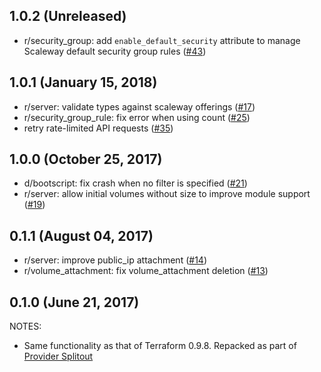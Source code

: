 ## 1.0.2 (Unreleased)

* r/security_group: add `enable_default_security` attribute to manage Scaleway default security group rules ([#43](https://github.com/terraform-providers/terraform-provider-scaleway/pull/43))

## 1.0.1 (January 15, 2018)

* r/server: validate types against scaleway offerings ([#17](https://github.com/terraform-providers/terraform-provider-scaleway/issues/17))
* r/security_group_rule: fix error when using count ([#25](https://github.com/terraform-providers/terraform-provider-scaleway/issues/25))
* retry rate-limited API requests ([#35](https://github.com/terraform-providers/terraform-provider-scaleway/issues/35))

## 1.0.0 (October 25, 2017)

* d/bootscript: fix crash when no filter is specified ([#21](https://github.com/terraform-providers/terraform-provider-scaleway/issues/21))
* r/server: allow initial volumes without size to improve module support ([#19](https://github.com/terraform-providers/terraform-provider-scaleway/issues/19))

## 0.1.1 (August 04, 2017)

* r/server: improve public_ip attachment ([#14](https://github.com/terraform-providers/terraform-provider-scaleway/issues/14))
* r/volume_attachment: fix volume_attachment deletion ([#13](https://github.com/terraform-providers/terraform-provider-scaleway/issues/13))

## 0.1.0 (June 21, 2017)

NOTES:

* Same functionality as that of Terraform 0.9.8. Repacked as part of [Provider Splitout](https://www.hashicorp.com/blog/upcoming-provider-changes-in-terraform-0-10/)

